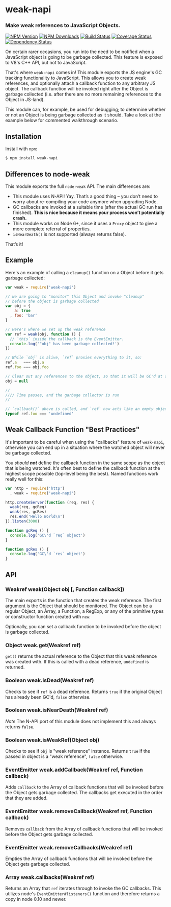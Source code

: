 weak-napi
=========
### Make weak references to JavaScript Objects.

[![NPM Version](https://img.shields.io/npm/v/weak-napi.svg?style=flat)](https://npmjs.org/package/weak-napi)
[![NPM Downloads](https://img.shields.io/npm/dm/weak-napi.svg?style=flat)](https://npmjs.org/package/weak-napi)
[![Build Status](https://travis-ci.org/node-ffi-napi/weak-napi.svg?style=flat&branch=master)](https://travis-ci.org/node-ffi-napi/weak-napi?branch=master)
[![Coverage Status](https://coveralls.io/repos/node-ffi-napi/weak-napi/badge.svg?branch=master)](https://coveralls.io/r/node-ffi-napi/weak-napi?branch=master)
[![Dependency Status](https://david-dm.org/node-ffi-napi/weak-napi.svg?style=flat)](https://david-dm.org/node-ffi-napi/weak-napi)

On certain rarer occasions, you run into the need to be notified when a JavaScript
object is going to be garbage collected. This feature is exposed to V8's C++ API,
but not to JavaScript.

That's where `weak-napi` comes in! This module exports the JS engine's GC tracking
functionality to JavaScript. This allows you to create weak references, and
optionally attach a callback function to any arbitrary JS object. The callback
function will be invoked right after the Object is garbage collected (i.e. after
there are no more remaining references to the Object in JS-land).

This module can, for example, be used for debugging; to determine whether or not
an Object is being garbage collected as it should.
Take a look at the example below for commented walkthrough scenario.


Installation
------------

Install with `npm`:

``` bash
$ npm install weak-napi
```

Differences to node-weak
------------------------

This module exports the full `node-weak` API. The main differences are:

- This module uses N-API! Yay. That’s a good thing – you don’t need to worry
  about re-compiling your code anymore when upgrading Node.
- GC callbacks are invoked at a suitable time (after the actual GC run has
  finished). **This is nice because it means your process won’t
  potentially crash.**
- This module works on Node 6+, since it uses a `Proxy` object to give a more
  complete referral of properties.
- `isNearDeath()` is not supported (always returns false).

That’s it!

Example
-------

Here's an example of calling a `cleanup()` function on a Object before it gets
garbage collected:

``` js
var weak = require('weak-napi')

// we are going to "monitor" this Object and invoke "cleanup"
// before the object is garbage collected
var obj = {
    a: true
  , foo: 'bar'
}

// Here's where we set up the weak reference
var ref = weak(obj, function () {
  // `this` inside the callback is the EventEmitter.
  console.log('"obj" has been garbage collected!')
})

// While `obj` is alive, `ref` proxies everything to it, so:
ref.a   === obj.a
ref.foo === obj.foo

// Clear out any references to the object, so that it will be GC'd at some point...
obj = null

//
//// Time passes, and the garbage collector is run
//

// `callback()` above is called, and `ref` now acts like an empty object.
typeof ref.foo === 'undefined'
```


Weak Callback Function "Best Practices"
---------------------------------------

It's important to be careful when using the "callbacks" feature of `weak-napi`,
otherwise you can end up in a situation where the watched object will never
be garbage collected.

You _should **not**_ define the callback function in the same scope as the
object that is being watched. It's often best to define the callback function
at the highest scope possible (top-level being the best). Named functions
work really well for this:

``` js
var http = require('http')
  , weak = require('weak-napi')

http.createServer(function (req, res) {
  weak(req, gcReq)
  weak(res, gcRes)
  res.end('Hello World\n')
}).listen(3000)

function gcReq () {
  console.log('GC\'d `req` object')
}

function gcRes () {
  console.log('GC\'d `res` object')
}
```


API
---

### Weakref weak(Object obj [, Function callback])

The main exports is the function that creates the weak reference.
The first argument is the Object that should be monitored.
The Object can be a regular Object, an Array, a Function, a RegExp, or any of
the primitive types or constructor function created with `new`.

Optionally, you can set a callback function to be invoked
before the object is garbage collected.


### Object weak.get(Weakref ref)

`get()` returns the actual reference to the Object that this weak reference was
created with. If this is called with a dead reference, `undefined` is returned.


### Boolean weak.isDead(Weakref ref)

Checks to see if `ref` is a dead reference. Returns `true` if the original Object
has already been GC'd, `false` otherwise.


### Boolean weak.isNearDeath(Weakref ref)

*Note* The N-API port of this module does not implement this and
always returns `false`.


### Boolean weak.isWeakRef(Object obj)

Checks to see if `obj` is "weak reference" instance. Returns `true` if the
passed in object is a "weak reference", `false` otherwise.


### EventEmitter weak.addCallback(Weakref ref, Function callback)

Adds `callback` to the Array of callback functions that will be invoked before the
Object gets garbage collected. The callbacks get executed in the order that they
are added.


### EventEmitter weak.removeCallback(Weakref ref, Function callback)

Removes `callback` from the Array of callback functions that will be invoked before
the Object gets garbage collected.


### EventEmitter weak.removeCallbacks(Weakref ref)

Empties the Array of callback functions that will be invoked before the Object gets
garbage collected.


### Array weak.callbacks(Weakref ref)

Returns an Array that `ref` iterates through to invoke the GC callbacks. This
utilizes node's `EventEmitter#listeners()` function and therefore returns a copy
in node 0.10 and newer.
